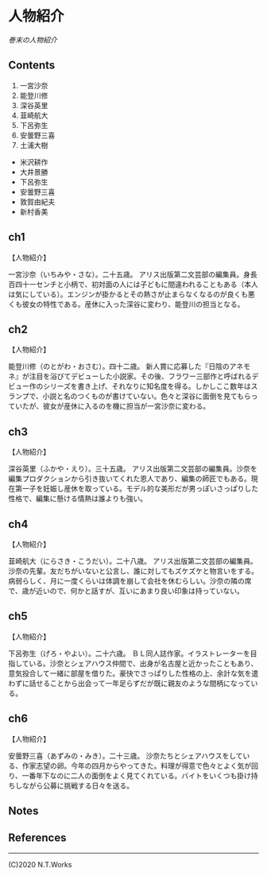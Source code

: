 # 人物紹介

*巻末の人物紹介*

## Contents

1. 一宮沙奈
2. 能登川修
3. 深谷英里
4. 韮崎航大
5. 下呂弥生
6. 安曇野三喜
7. 土浦大樹

- 米沢耕作
- 大井景勝
- 下呂弥生
- 安曇野三喜
- 敦賀由紀夫
- 新村香美

## ch1

【人物紹介】

一宮沙奈（いちみや・さな）。二十五歳。
アリス出版第二文芸部の編集員。身長百四十一センチと小柄で、初対面の人には子どもに間違われることもある（本人は気にしている）。エンジンが掛かるとその熱さが止まらなくなるのが良くも悪くも彼女の特性である。産休に入った深谷に変わり、能登川の担当となる。


## ch2

【人物紹介】

能登川修（のとがわ・おさむ）。四十二歳。
新人賞に応募した『日陰のアネモネ』が注目を浴びてデビューした小説家。その後、フラワー三部作と呼ばれるデビュー作のシリーズを書き上げ、それなりに知名度を得る。しかしここ数年はスランプで、小説と名のつくものが書けていない。色々と深谷に面倒を見てもらっていたが、彼女が産休に入るのを機に担当が一宮沙奈に変わる。

## ch3

【人物紹介】

深谷英里（ふかや・えり）。三十五歳。
アリス出版第二文芸部の編集員。沙奈を編集プロダクションから引き抜いてくれた恩人であり、編集の師匠でもある。現在第一子を妊娠し産休を取っている。モデル的な美形だが男っぽいさっぱりした性格で、編集に懸ける情熱は誰よりも強い。

## ch4

【人物紹介】

韮崎航大（にらさき・こうだい）。二十八歳。
アリス出版第二文芸部の編集員。沙奈の先輩。友だちがいないと公言し、誰に対してもズケズケと物言いをする。病弱らしく、月に一度くらいは体調を崩して会社を休むらしい。沙奈の隣の席で、歳が近いので、何かと話すが、互いにあまり良い印象は持っていない。

## ch5

【人物紹介】

下呂弥生（げろ・やよい）。二十六歳。
ＢＬ同人誌作家。イラストレーターを目指している。沙奈とシェアハウス仲間で、出身が名古屋と近かったこともあり、意気投合して一緒に部屋を借りた。豪快でさっぱりした性格の上、余計な気を遣わずに話せることから出会って一年足らずだが既に親友のような間柄になっている。

## ch6

【人物紹介】

安曇野三喜（あずみの・みき）。二十三歳。
沙奈たちとシェアハウスをしている、作家志望の卵。今年の四月からやってきた。料理が得意で色々とよく気が回り、一番年下なのに二人の面倒をよく見てくれている。バイトをいくつも掛け持ちしながら公募に挑戦する日々を送る。

## Notes

## References

---
(C)2020 N.T.Works

